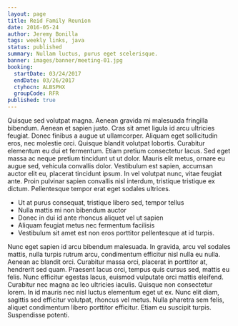 ```yaml
---
layout: page
title: Reid Family Reunion
date: 2016-05-24
author: Jeremy Bonilla
tags: weekly links, java
status: published
summary: Nullam luctus, purus eget scelerisque.
banner: images/banner/meeting-01.jpg
booking:
  startDate: 03/24/2017
  endDate: 03/26/2017
  ctyhocn: ALBSPHX
  groupCode: RFR
published: true
---
```

Quisque sed volutpat magna. Aenean gravida mi malesuada fringilla bibendum. Aenean et sapien justo. Cras sit amet ligula id arcu ultricies feugiat. Donec finibus a augue ut ullamcorper. Aliquam eget sollicitudin eros, nec molestie orci. Quisque blandit volutpat lobortis. Curabitur elementum eu dui et fermentum. Etiam pretium consectetur lacus. Sed eget massa ac neque pretium tincidunt ut ut dolor. Mauris elit metus, ornare eu augue sed, vehicula convallis dolor. Vestibulum est sapien, accumsan auctor elit eu, placerat tincidunt ipsum. In vel volutpat nunc, vitae feugiat ante. Proin pulvinar sapien convallis nisl interdum, tristique tristique ex dictum. Pellentesque tempor erat eget sodales ultrices.

* Ut at purus consequat, tristique libero sed, tempor tellus
* Nulla mattis mi non bibendum auctor
* Donec in dui id ante rhoncus aliquet vel ut sapien
* Aliquam feugiat metus nec fermentum facilisis
* Vestibulum sit amet est non eros porttitor pellentesque at id turpis.

Nunc eget sapien id arcu bibendum malesuada. In gravida, arcu vel sodales mattis, nulla turpis rutrum arcu, condimentum efficitur nisl nulla eu nulla. Aenean ac blandit orci. Curabitur massa orci, placerat in porttitor at, hendrerit sed quam. Praesent lacus orci, tempus quis cursus sed, mattis eu felis. Nunc efficitur egestas lacus, euismod vulputate orci mattis eleifend. Curabitur nec magna ac leo ultricies iaculis. Quisque non consectetur lorem. In id mauris nec nisl luctus elementum eget ut ex. Nunc elit diam, sagittis sed efficitur volutpat, rhoncus vel metus. Nulla pharetra sem felis, aliquet condimentum libero porttitor efficitur. Etiam eu suscipit turpis. Suspendisse potenti.
